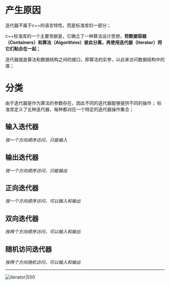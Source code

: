 # 产生原因

迭代器不属于c++的语言特性，而是标准库的一部分；

c++标准库的一个主要贡献是，它确立了一种算法设计思想，**将数据容器（Containers）和算法（Algorithms）彼此分离，再使用迭代器（Iterator）将它们粘合在一起**；

迭代器就是算法和数据结构之间的接口，即算法的实参，以此来访问数据结构中的值；

# 分类

由于迭代器是作为算法的参数存在，因此不同的迭代器能够提供不同的操作；
标准库定义了五种迭代器，每种都对应一个特定的迭代器操作集合；

## 输入迭代器

*按一个方向顺序访问，只能输入*

## 输出迭代器

*按一个方向顺序访问，只能输出*

## 正向迭代器

*按一个方向顺序访问，可以输入和输出*

## 双向迭代器

*按两个方向顺序访问，可以输入和输出*

## 随机访问迭代器

*按两个方向随机访问，可以输入和输出*

---

![iterator|550](https://pic-1315225359.cos.ap-shanghai.myqcloud.com/20230203112332.png)

